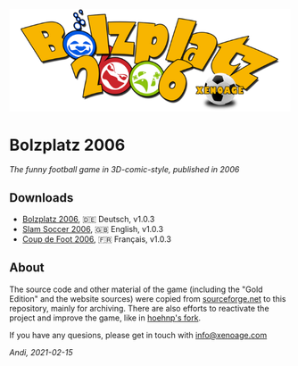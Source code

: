 ![Bolzplatz 2006 logo](https://raw.githubusercontent.com/Xenoage/Bolzplatz2006/master/game/data/images/de/gamelogo.png)

# Bolzplatz 2006

_The funny football game in 3D-comic-style, published in 2006_

## Downloads

- [Bolzplatz 2006](http://prdownloads.sourceforge.net/bp2k6/bolzplatz2006-1.0.3-install.exe?download), 🇩🇪 Deutsch, v1.0.3
- [Slam Soccer 2006](http://prdownloads.sourceforge.net/bp2k6/slamsoccer2006-1.0.3-install.exe?download), 🇬🇧 English, v1.0.3
- [Coup de Foot 2006](http://prdownloads.sourceforge.net/bp2k6/coupdefoot2006-1.0.3_install.exe?download), 🇫🇷 Français, v1.0.3

## About

The source code and other material of the game (including the "Gold Edition" and the website sources) were copied from [sourceforge.net](https://sourceforge.net/projects/bp2k6/) to this repository, mainly for archiving.
There are also efforts to reactivate the project and improve the game, like in [hoehnp's fork](https://github.com/hoehnp/Bolzplatz2006).

If you have any quesions, please get in touch with info@xenoage.com

_Andi, 2021-02-15_
